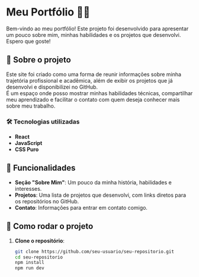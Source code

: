 # Meu Portfólio 👨‍💻

Bem-vindo ao meu portfólio! Este projeto foi desenvolvido para apresentar um pouco sobre mim, minhas habilidades e os projetos que desenvolvi. Espero que goste!

## 📜 Sobre o projeto

Este site foi criado como uma forma de reunir informações sobre minha trajetória profissional e acadêmica, além de exibir os projetos que já desenvolvi e disponibilizei no GitHub.  
É um espaço onde posso mostrar minhas habilidades técnicas, compartilhar meu aprendizado e facilitar o contato com quem deseja conhecer mais sobre meu trabalho.

### 🛠️ Tecnologias utilizadas

- **React**  
- **JavaScript**  
- **CSS Puro**

## 🌟 Funcionalidades

- **Seção "Sobre Mim"**: Um pouco da minha história, habilidades e interesses.  
- **Projetos**: Uma lista de projetos que desenvolvi, com links diretos para os repositórios no GitHub.  
- **Contato**: Informações para entrar em contato comigo.

## 🚀 Como rodar o projeto

1. **Clone o repositório**:  
   ```bash
   git clone https://github.com/seu-usuario/seu-repositorio.git
   cd seu-repositorio
   npm install
   npm run dev
   
